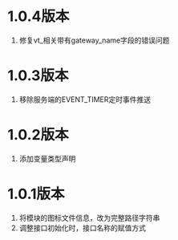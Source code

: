 # 1.0.4版本

1. 修复vt_相关带有gateway_name字段的错误问题

# 1.0.3版本

1. 移除服务端的EVENT_TIMER定时事件推送

# 1.0.2版本

1. 添加变量类型声明

# 1.0.1版本

1. 将模块的图标文件信息，改为完整路径字符串
2. 调整接口初始化时，接口名称的赋值方式
